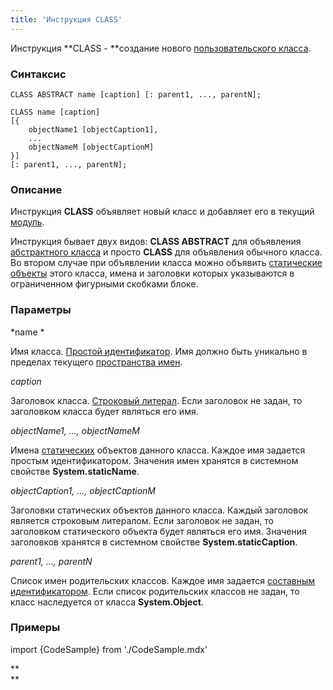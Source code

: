 ```yaml
---
title: 'Инструкция CLASS'
---
```


Инструкция **CLASS - **создание нового [пользовательского класса](Пользовательские_классы.md).

### Синтаксис

    CLASS ABSTRACT name [caption] [: parent1, ..., parentN];
     
    CLASS name [caption] 
    [{
        objectName1 [objectCaption1],
        ...
        objectNameM [objectCaptionM]
    }] 
    [: parent1, ..., parentN];

### Описание

Инструкция **CLASS** объявляет новый класс и добавляет его в текущий [модуль](Модули.md). 

Инструкция бывает двух видов: **CLASS ABSTRACT** для объявления [абстрактного класса](Пользовательские_классы.md#abstract) и просто **CLASS** для объявления обычного класса. Во втором случае при объявлении класса можно объявить [статические объекты](Статические_объекты.md) этого класса, имена и заголовки которых указываются в ограниченном фигурными скобками блоке.   

### Параметры

*name *

Имя класса. [Простой идентификатор](Идентификаторы.md#id-broken). Имя должно быть уникально в пределах текущего [пространства имен](Именование.md#namespace).

*caption*

Заголовок класса. [Строковый литерал](Литералы.md#strliteral-broken). Если заголовок не задан, то заголовком класса будет являться его имя.  

*objectName1, ..., objectNameM*

Имена [статических](Статические_объекты.md) объектов данного класса. Каждое имя задается простым идентификатором. Значения имен хранятся в системном свойстве **System.staticName**.

*objectCaption1, ..., objectCaptionM*

Заголовки статических объектов данного класса. Каждый заголовок является строковым литералом. Если заголовок не задан, то заголовком статического объекта будет являться его имя. Значения заголовков хранятся в системном свойстве **System.staticCaption**.

*parent1, ..., parentN*

Список имен родительских классов. Каждое имя задается [составным идентификатором](Идентификаторы.md#cid-broken). Если список родительских классов не задан, то класс наследуется от класса **System.Object**.  

### Примеры


import {CodeSample} from './CodeSample.mdx'

<CodeSample url="https://ru-documentation.lsfusion.org/sample?file=InstructionSample&block=class"/>

**  
**
